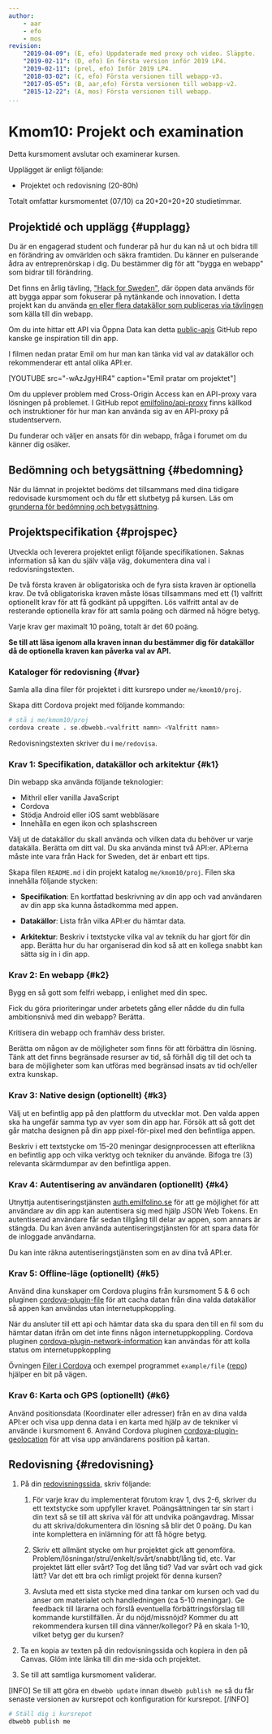 ```yaml
---
author:
    - aar
    - efo
    - mos
revision:
    "2019-04-09": (E, efo) Uppdaterade med proxy och video. Släppte.
    "2019-02-11": (D, efo) En första version inför 2019 LP4.
    "2019-02-11": (prel, efo) Inför 2019 LP4.
    "2018-03-02": (C, efo) Första versionen till webapp-v3.
    "2017-05-05": (B, aar,efo) Första versionen till webapp-v2.
    "2015-12-22": (A, mos) Första versionen till webapp.
...
```

Kmom10: Projekt och examination
==================================

Detta kursmoment avslutar och examinerar kursen.

Upplägget är enligt följande:

* Projektet och redovisning (20-80h)

Totalt omfattar kursmomentet (07/10) ca 20+20+20+20 studietimmar.



Projektidé och upplägg {#upplagg}
--------------------------------------------------------------------

Du är en engagerad student och funderar på hur du kan nå ut och bidra till en förändring av omvärlden och säkra framtiden. Du känner en pulserande ådra av entreprenörskap i dig. Du bestämmer dig för att "bygga en webapp" som bidrar till förändring.

Det finns en årlig tävling, ["Hack for Sweden"](http://hackforsweden.se/), där öppen data används för att bygga appar som fokuserar på nytänkande och innovation. I detta projekt kan du använda [en eller flera datakällor som publiceras via tävlingen](https://oppnadata.se) som källa till din webapp.

Om du inte hittar ett API via Öppna Data kan detta [public-apis](https://github.com/toddmotto/public-apis) GitHub repo kanske ge inspiration till din app.

I filmen nedan pratar Emil om hur man kan tänka vid val av datakällor och rekommenderar ett antal olika API:er.

[YOUTUBE src="-wAzJgyHlR4" caption="Emil pratar om projektet"]

Om du upplever problem med Cross-Origin Access kan en API-proxy vara lösningen på problemet. I GitHub repot [emilfolino/api-proxy](https://github.com/emilfolino/api-proxy) finns källkod och instruktioner för hur man kan använda sig av en API-proxy på studentservern.

Du funderar och väljer en ansats för din webapp, fråga i forumet om du känner dig osäker.



Bedömning och betygsättning {#bedomning}
--------------------------------------------------------------------

När du lämnat in projektet bedöms det tillsammans med dina tidigare redovisade kursmoment och du får ett slutbetyg på kursen. Läs om [grunderna för bedömning och betygsättning](kurser/bedomning-och-betygsattning).



Projektspecifikation {#projspec}
--------------------------------------------------------------------

Utveckla och leverera projektet enligt följande specifikationen. Saknas information så kan du själv välja väg, dokumentera dina val i redovisningstexten.

De två första kraven är obligatoriska och de fyra sista kraven är optionella krav. De två obligatoriska kraven måste lösas tillsammans med ett (1) valfritt optionellt krav för att få godkänt på uppgiften. Lös valfritt antal av de resterande optionella krav för att samla poäng och därmed nå högre betyg.

Varje krav ger maximalt 10 poäng, totalt är det 60 poäng.

**Se till att läsa igenom alla kraven innan du bestämmer dig för datakällor då de optionella kraven kan påverka val av API.**



### Kataloger för redovisning {#var}

Samla alla dina filer för projektet i ditt kursrepo under `me/kmom10/proj`.

Skapa ditt Cordova projekt med följande kommando:

```bash
# stå i me/kmom10/proj
cordova create . se.dbwebb.<valfritt namn> <Valfritt namn>
```

Redovisningstexten skriver du i `me/redovisa`.



### Krav 1: Specifikation, datakällor och arkitektur {#k1}

Din webapp ska använda följande teknologier:

* Mithril eller vanilla JavaScript
* Cordova
* Stödja Android eller iOS samt webbläsare
* Innehålla en egen ikon och splashscreen

Välj ut de datakällor du skall använda och vilken data du behöver ur varje datakälla. Berätta om ditt val. Du ska använda minst två API:er. API:erna måste inte vara från Hack for Sweden, det är enbart ett tips.

Skapa filen `README.md` i din projekt katalog `me/kmom10/proj`. Filen ska innehålla följande stycken:

* __Specifikation__: En kortfattad beskrivning av din app och vad användaren av din app ska kunna åstadkomma med appen.

* __Datakällor__: Lista från vilka API:er du hämtar data.

* __Arkitektur__: Beskriv i textstycke vilka val av teknik du har gjort för din app. Berätta hur du har organiserad din kod så att en kollega snabbt kan sätta sig in i din app.



### Krav 2: En webapp {#k2}

Bygg en så gott som felfri webapp, i enlighet med din spec.

Fick du göra prioriteringar under arbetets gång eller nådde du din fulla ambitionsnivå med din webapp? Berätta.

Kritisera din webapp och framhäv dess brister.

Berätta om någon av de möjligheter som finns för att förbättra din lösning. Tänk att det finns begränsade resurser av tid, så förhåll dig till det och ta bara de möjligheter som kan utföras med begränsad insats av tid och/eller extra kunskap.



### Krav 3: Native design (optionellt) {#k3}

Välj ut en befintlig app på den plattform du utvecklar mot. Den valda appen ska ha ungefär samma typ av vyer som din app har. Försök att så gott det går matcha designen på din app pixel-för-pixel med den befintliga appen.

Beskriv i ett textstycke om 15-20 meningar designprocessen att efterlikna en befintlig app och vilka verktyg och tekniker du använde. Bifoga tre (3) relevanta skärmdumpar av den befintliga appen.



### Krav 4: Autentisering av användaren (optionellt) {#k4}

Utnyttja autentiseringstjänsten [auth.emilfolino.se](https://auth.emilfolino.se) för att ge möjlighet för att användare av din app kan autentisera sig med hjälp JSON Web Tokens. En autentiserad användare får sedan tillgång till delar av appen, som annars är stängda. Du kan även använda autentiseringstjänsten för att spara data för de inloggade användarna.

Du kan inte räkna autentiseringstjänsten som en av dina två API:er.



### Krav 5: Offline-läge (optionellt) {#k5}

Använd dina kunskaper om Cordova plugins från kursmoment 5 & 6 och pluginen [cordova-plugin-file](https://cordova.apache.org/docs/en/latest/reference/cordova-plugin-file/index.html) för att cacha datan från dina valda datakällor så appen kan användas utan internetuppkoppling.

När du ansluter till ett api och hämtar data ska du spara den till en fil som du hämtar datan ifrån om det inte finns någon internetuppkoppling. Cordova pluginen [cordova-plugin-network-information](https://cordova.apache.org/docs/en/latest/reference/cordova-plugin-network-information/) kan användas för att kolla status om internetuppkoppling

Övningen [Filer i Cordova](kunskap/filer-i-cordova) och exempel programmet `example/file` ([repo](https://github.com/dbwebb-se/webapp/tree/master/example/file)) hjälper en bit på vägen.



### Krav 6: Karta och GPS (optionellt) {#k6}

Använd positionsdata (Koordinater eller adresser) från en av dina valda API:er och visa upp denna data i en karta med hjälp av de tekniker vi använde i kursmoment 6. Använd Cordova pluginen [cordova-plugin-geolocation](https://cordova.apache.org/docs/en/latest/reference/cordova-plugin-geolocation) för att visa upp användarens position på kartan.



Redovisning {#redovisning}
--------------------------------------------------------------------

1. På din [redovisningssida](./../redovisa), skriv följande:

    1. För varje krav du implementerat förutom krav 1, dvs 2-6, skriver du ett textstycke som uppfyller kravet. Poängsättningen tar sin start i din text så se till att skriva väl för att undvika poängavdrag. Missar du att skriva/dokumentera din lösning så blir det 0 poäng. Du kan inte komplettera en inlämning för att få högre betyg.

    1. Skriv ett allmänt stycke om hur projektet gick att genomföra. Problem/lösningar/strul/enkelt/svårt/snabbt/lång tid, etc. Var projektet lätt eller svårt? Tog det lång tid? Vad var svårt och vad gick lätt? Var det ett bra och rimligt projekt för denna kursen?

    1. Avsluta med ett sista stycke med dina tankar om kursen och vad du anser om materialet och handledningen (ca 5-10 meningar). Ge feedback till lärarna och förslå eventuella förbättringsförslag till kommande kurstillfällen. Är du nöjd/missnöjd? Kommer du att rekommendera kursen till dina vänner/kollegor? På en skala 1-10, vilket betyg ger du kursen?

2. Ta en kopia av texten på din redovisningssida och kopiera in den på Canvas. Glöm inte länka till din me-sida och projektet.

3. Se till att samtliga kursmoment validerar.

[INFO]
Se till att göra en `dbwebb update` innan `dbwebb publish me` så du får senaste versionen av kursrepot och konfiguration för kursrepot.
[/INFO]

```bash
# Ställ dig i kursrepot
dbwebb publish me
```
